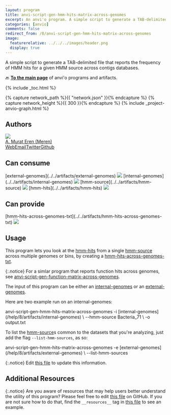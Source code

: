 ```yaml
---
layout: program
title: anvi-script-gen-hmm-hits-matrix-across-genomes
excerpt: An anvi'o program. A simple script to generate a TAB-delimited file that reports the frequency of HMM hits for a given HMM source across contigs databases.
categories: [anvio]
comments: false
redirect_from: /8/anvi-script-gen-hmm-hits-matrix-across-genomes
image:
  featurerelative: ../../../images/header.png
  display: true
---
```


A simple script to generate a TAB-delimited file that reports the frequency of HMM hits for a given HMM source across contigs databases.

🔙 **[To the main page](../../)** of anvi'o programs and artifacts.


{% include _toc.html %}
<div id="svg" class="subnetwork"></div>
{% capture network_path %}{{ "network.json" }}{% endcapture %}
{% capture network_height %}{{ 300 }}{% endcapture %}
{% include _project-anvio-graph.html %}


## Authors

<div class="anvio-person"><div class="anvio-person-info"><div class="anvio-person-photo"><img class="anvio-person-photo-img" src="../../images/authors/meren.jpg" /></div><div class="anvio-person-info-box"><a href="/people/meren" target="_blank"><span class="anvio-person-name">A. Murat Eren (Meren)</span></a><div class="anvio-person-social-box"><a href="http://merenlab.org" class="person-social" target="_blank"><i class="fa fa-fw fa-home"></i>Web</a><a href="mailto:a.murat.eren@gmail.com" class="person-social" target="_blank"><i class="fa fa-fw fa-envelope-square"></i>Email</a><a href="http://twitter.com/merenbey" class="person-social" target="_blank"><i class="fa fa-fw fa-twitter-square"></i>Twitter</a><a href="http://github.com/meren" class="person-social" target="_blank"><i class="fa fa-fw fa-github"></i>Github</a></div></div></div></div>



## Can consume


<p style="text-align: left" markdown="1"><span class="artifact-r">[external-genomes](../../artifacts/external-genomes) <img src="../../images/icons/TXT.png" class="artifact-icon-mini" /></span> <span class="artifact-r">[internal-genomes](../../artifacts/internal-genomes) <img src="../../images/icons/TXT.png" class="artifact-icon-mini" /></span> <span class="artifact-r">[hmm-source](../../artifacts/hmm-source) <img src="../../images/icons/HMM.png" class="artifact-icon-mini" /></span> <span class="artifact-r">[hmm-hits](../../artifacts/hmm-hits) <img src="../../images/icons/CONCEPT.png" class="artifact-icon-mini" /></span></p>


## Can provide


<p style="text-align: left" markdown="1"><span class="artifact-p">[hmm-hits-across-genomes-txt](../../artifacts/hmm-hits-across-genomes-txt) <img src="../../images/icons/TXT.png" class="artifact-icon-mini" /></span></p>


## Usage


This program lets you look at the <span class="artifact-n">[hmm-hits](/help/8/artifacts/hmm-hits)</span> from a single <span class="artifact-n">[hmm-source](/help/8/artifacts/hmm-source)</span> across multiple genomes or bins, by creating a <span class="artifact-n">[hmm-hits-across-genomes-txt](/help/8/artifacts/hmm-hits-across-genomes-txt)</span>.

{:.notice}
For a simlar program that reports function hits across genomes, see <span class="artifact-p">[anvi-script-gen-function-matrix-across-genomes](/help/8/programs/anvi-script-gen-function-matrix-across-genomes)</span>.

The input of this program can be either an <span class="artifact-n">[internal-genomes](/help/8/artifacts/internal-genomes)</span> or an <span class="artifact-n">[external-genomes](/help/8/artifacts/external-genomes)</span>.

Here are two example run on an internal-genomes:

<div class="codeblock" markdown="1">
anvi&#45;script&#45;gen&#45;hmm&#45;hits&#45;matrix&#45;across&#45;genomes &#45;i <span class="artifact&#45;n">[internal&#45;genomes](/help/8/artifacts/internal&#45;genomes)</span> \
                                               &#45;&#45;hmm&#45;source Bacteria_71 \
                                               &#45;o output.txt
</div>

To list the <span class="artifact-n">[hmm-source](/help/8/artifacts/hmm-source)</span>s common to the datasets that you're analyzing, just add the flag `--list-hmm-sources`, as so:

<div class="codeblock" markdown="1">
anvi&#45;script&#45;gen&#45;hmm&#45;hits&#45;matrix&#45;across&#45;genomes &#45;e <span class="artifact&#45;n">[external&#45;genomes](/help/8/artifacts/external&#45;genomes)</span> \
                                               &#45;&#45;list&#45;hmm&#45;sources
</div>


{:.notice}
Edit [this file](https://github.com/merenlab/anvio/tree/master/anvio/docs/programs/anvi-script-gen-hmm-hits-matrix-across-genomes.md) to update this information.


## Additional Resources



{:.notice}
Are you aware of resources that may help users better understand the utility of this program? Please feel free to edit [this file](https://github.com/merenlab/anvio/tree/master/bin/anvi-script-gen-hmm-hits-matrix-across-genomes) on GitHub. If you are not sure how to do that, find the `__resources__` tag in [this file](https://github.com/merenlab/anvio/blob/master/bin/anvi-interactive) to see an example.

